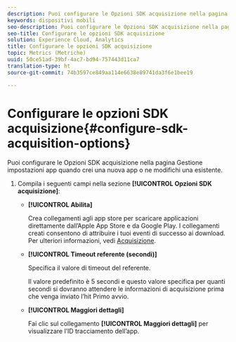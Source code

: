```yaml
---
description: Puoi configurare le Opzioni SDK acquisizione nella pagina Gestione impostazioni app quando crei una nuova app o ne modifichi una esistente.
keywords: dispositivi mobili
seo-description: Puoi configurare le Opzioni SDK acquisizione nella pagina Gestione impostazioni app quando crei una nuova app o ne modifichi una esistente.
seo-title: Configurare le opzioni SDK acquisizione
solution: Experience Cloud, Analytics
title: Configurare le opzioni SDK acquisizione
topic: Metrics (Metriche)
uuid: 50ce51ad-39bf-4ac7-bd94-757443d11ca7
translation-type: ht
source-git-commit: 74b3597ce849aa114e6638e89741da3f6e1bee19

---
```



# Configurare le opzioni SDK acquisizione{#configure-sdk-acquisition-options}

Puoi configurare le Opzioni SDK acquisizione nella pagina Gestione impostazioni app quando crei una nuova app o ne modifichi una esistente.

1. Compila i seguenti campi nella sezione **[!UICONTROL Opzioni SDK acquisizione]**:

   * **[!UICONTROL Abilita]**

      Crea collegamenti agli app store per scaricare applicazioni direttamente dall’Apple App Store e da Google Play. I collegamenti creati consentono di attribuire i tuoi eventi di successo ai download. Per ulteriori informazioni, vedi [Acquisizione](//help/using/acquisition-main/acquisition-main.md).

   * **[!UICONTROL Timeout referente (secondi)]**

      Specifica il valore di timeout del referente.

      Il valore predefinito è 5 secondi e questo valore specifica per quanti secondi si dovranno attendere le informazioni di acquisizione prima che venga inviato l’hit Primo avvio.

   * **[!UICONTROL Maggiori dettagli]**

      Fai clic sul collegamento **[!UICONTROL Maggiori dettagli]** per visualizzare l’ID tracciamento dell’app.
